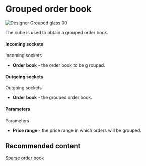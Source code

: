# Grouped order book

![Designer Grouped glass 00](~/images/Designer_Grouped_glass_00.png)

The cube is used to obtain a grouped order book. 

#### Incoming sockets

Incoming sockets

- **Order book** \- the order book to be g rouped.

#### Outgoing sockets

Outgoing sockets

- **Order book** \- the grouped order book.

#### Parameters

Parameters

- **Price range** \- the price range in which orders will be grouped.

## Recommended content

[Sparse order book](Designer_Depth_Spread.md)

